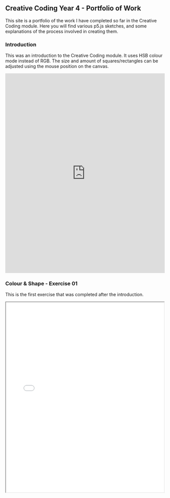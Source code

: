 ## Creative Coding Year 4 - Portfolio of Work

This site is a portfolio of the work I have completed so far in the Creative Coding module. Here you will find various p5.js sketches, and some explanations of the process involved in creating them.


### Introduction

This was an introduction to the Creative Coding module. It uses HSB colour mode instead of RGB. The size and amount of squares/rectangles can be adjusted using the mouse position on the canvas.

<iframe height="630" width="800" style="width: 100%;" scrolling="no" title="Introduction" src="https://codepen.io/TaraKB/embed/LYRxaLX?height=630&theme-id=dark&default-tab=js,result" frameborder="no" loading="lazy" allowtransparency="true" allowfullscreen="true">
  See the Pen <a href='https://codepen.io/TaraKB/pen/LYRxaLX'>Introduction</a> by TKB
  (<a href='https://codepen.io/TaraKB'>@TaraKB</a>) on <a href='https://codepen.io'>CodePen</a>.
</iframe>


### Colour & Shape - Exercise 01

This is the first exercise that was completed after the introduction. 

<iframe src="Exercise%2001/index.html" width="500px" height="600px"></iframe>



